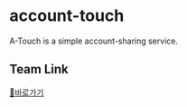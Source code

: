 # account-touch
A-Touch is a simple account-sharing service.

## Team Link
[🔎바로가기](https://github.com/orgs/euphony-io/teams/euphoever)
